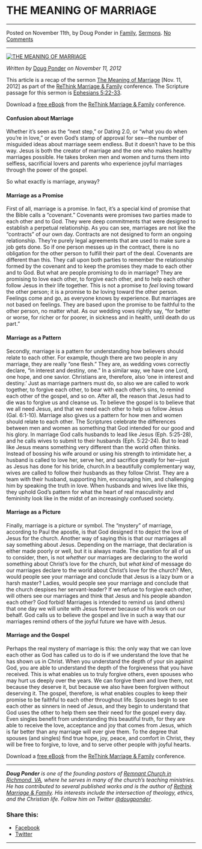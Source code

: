 THE MEANING OF MARRIAGE
=======================

* * *

Posted on November 11th, by Doug Ponder in [Family](http://www.remnantresource.org/category/family/), [Sermons](http://www.remnantresource.org/category/sermons/). [No Comments](http://www.remnantresource.org/the-meaning-of-marriage/#respond)

* * *

[![THE MEANING OF MARRIAGE](http://www.remnantresource.org/wp-content/uploads/2012/11/Rethink_MarraigeFamily_Resource.jpg)](http://www.remnantresource.org/wp-content/uploads/2012/11/Rethink_MarraigeFamily_Resource.jpg)  

_Written by_ [Doug Ponder](http://www.remnantresource.org/author/doug-ponder/ "Posts by Doug Ponder") _on November 11, 2012_

This article is a recap of the sermon [The Meaning of Marriage](http://www.remnantrichmond.org/sermon/session-3-the-meaning-of-marriage--qa/) \[Nov. 11, 2012\] as part of the [ReThink Marriage & Family](http://www.remnantrichmond.org/rethink-marriage-and-family/) conference. The Scripture passage for this sermon is [Ephesians 5:22-33](http://biblia.com/books/esv/Eph5.22-33).

Download a [free eBook](http://www.remnantrichmond.org/mediafiles/uploaded/r/0e1604567_rethink-marriage-and-family-ebook.pdf) from the [ReThink Marriage & Family](http://www.remnantrichmond.org/rethink-marriage-and-family/) conference.

#### Confusion about Marriage

Whether it’s seen as the “next step,” or Dating 2.0, or “what you do when you’re in love,” or even God’s stamp of approval for sex—the number of misguided ideas about marriage seem endless. But it doesn’t have to be this way. Jesus is both the creator of marriage and the one who makes healthy marriages possible. He takes broken men and women and turns them into selfless, sacrificial lovers and parents who experience joyful marriages through the power of the gospel.

So what exactly is marriage, anyway?

#### Marriage as a Promise

First of all, marriage is a promise. In fact, it’s a special kind of promise that the Bible calls a “covenant.” Covenants were promises two parties made to each other and to God. They were deep commitments that were designed to establish a perpetual relationship. As you can see, marriages are not like the “contracts” of our own day. Contracts are not designed to form an ongoing relationship. They’re purely legal agreements that are used to make sure a job gets done. So if one person messes up in the contract, there is no obligation for the other person to fulfill their part of the deal. Covenants are different than this. They call upon both parties to remember the relationship formed by the covenant and to keep the promises they made to each other and to God. But what are people promising to do in marriage? They are promising to love each other, to forgive each other, and to help each other follow Jesus in their life together. This is not a promise to _feel_ loving toward the other person; it is a promise to _be_ loving toward the other person. Feelings come and go, as everyone knows by experience. But marriages are not based on feelings. They are based upon the promise to be faithful to the other person, no matter what. As our wedding vows rightly say, “for better or worse, for richer or for poorer, in sickness and in health, until death do us part.”

#### Marriage as a Pattern

Secondly, marriage is a pattern for understanding how believers should relate to each other. For example, though there are two people in any marriage, they are really “one flesh.” They are, as wedding vows correctly declare, “in interest and destiny, one.” In a similar way, we have one Lord, one hope, and one savior. Christians are, therefore, also ‘one in interest and destiny.’ Just as marriage partners must do, so also we are called to work together, to forgive each other, to bear with each other’s sins, to remind each other of the gospel, and so on. After all, the reason that Jesus had to die was to forgive us and cleanse us. To believe the gospel is to believe that we all need Jesus, and that we need each other to help us follow Jesus (Gal. 6:1-10). Marriage also gives us a pattern for how men and women should relate to each other. The Scriptures celebrate the differences between men and women as something that God intended for our good and his glory. In marriage God calls husbands to lead like Jesus (Eph. 5:25-28), and he calls wives to submit to their husbands (Eph. 5:22-24). But to lead like Jesus means something very different than the world often thinks. Instead of bossing his wife around or using his strength to intimidate her, a husband is called to love her, serve her, and sacrifice greatly for her—just as Jesus has done for his bride, church.In a beautifully complementary way, wives are called to follow their husbands as they follow Christ. They are a team with their husband, supporting him, encouraging him, and challenging him by speaking the truth in love. When husbands and wives live like this, they uphold God’s pattern for what the heart of real masculinity and femininity look like in the midst of an increasingly confused society.

#### Marriage as a Picture

Finally, marriage is a picture or symbol. The “mystery” of marriage, according to Paul the apostle, is that God designed it to depict the love of Jesus for the church. Another way of saying this is that our marriages all say something about Jesus. Depending on the marriage, that declaration is either made poorly or well, but it is always made. The question for all of us to consider, then, is not _whether_ our marriages are declaring to the world something about Christ’s love for the church, but _what kind_ of message do our marriages declare to the world about Christ’s love for the church? Men, would people see your marriage and conclude that Jesus is a lazy bum or a harsh master? Ladies, would people see your marriage and conclude that the church despises her servant-leader? If we refuse to forgive each other, will others see our marriages and think that Jesus and his people abandon each other? God forbid! Marriages is intended to remind us (and others) that one day we will unite with Jesus forever because of his work on our behalf. God calls us to believe the gospel and live in such a way that our marriages remind others of the joyful future we have with Jesus.

#### Marriage and the Gospel

Perhaps the real mystery of marriage is this: the only way that we can love each other as God has called us to do is if we understand the love that he has shown us in Christ. When you understand the depth of your sin against God, you are able to understand the depth of the forgiveness that you have received. This is what enables us to truly forgive others, even spouses who may hurt us deeply over the years. We can forgive them and love them, not because they deserve it, but because we also have been forgiven without deserving it. The gospel, therefore, is what enables couples to keep their promise to be faithful to each other throughout life. Spouses begin to see each other as sinners in need of Jesus, and they begin to understand that God uses the other to help them see their need for the gospel every day. Even singles benefit from understanding this beautiful truth, for they are able to receive the love, acceptance and joy that comes from Jesus, which is far better than any marriage will ever give them. To the degree that spouses (and singles) find true hope, joy, peace, and comfort in Christ, they will be free to forgive, to love, and to serve other people with joyful hearts.

Download a [free eBook](http://www.remnantrichmond.org/mediafiles/rethink-marriage-and-family-ebook.pdf) from the [ReThink Marriage & Family](http://www.remnantrichmond.org/rethink-marriage-and-family/) conference.

* * *

_**Doug Ponder** is one of the founding pastors of [Remnant Church in Richmond, VA](http://www.remnantrichmond.org/), where he serves in many of the church’s teaching ministries. He has contributed to several published works and is the author of [Rethink Marriage & Family](http://www.remnantrichmond.org/mediafiles/uploaded/r/0e1604567_rethink-marriage-and-family-ebook.pdf). His interests include the intersection of theology, ethics, and the Christian life. Follow him on Twitter [@dougponder](https://twitter.com/dougponder)_.

### Share this:

*   [Facebook](http://www.remnantresource.org/the-meaning-of-marriage/?share=facebook "Click to share on Facebook")
*   [Twitter](http://www.remnantresource.org/the-meaning-of-marriage/?share=twitter "Click to share on Twitter")

  

* * *
